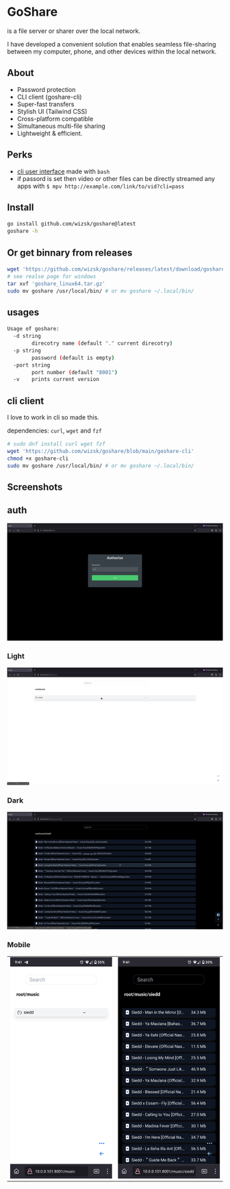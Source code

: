 # GoShare

is a file server or sharer over the local network.

I have developed a convenient solution that enables seamless file-sharing between my computer, phone, and other devices within the local network.

## About

- Password protection
- CLI client (goshare-cli)
- Super-fast transfers
- Stylish UI (Tailwind CSS)
- Cross-platform compatible
- Simultaneous multi-file sharing
- Lightweight & efficient.

## Perks

- [cli user interface](https://github.com/wizsk/goshare/blob/main/goshare-cli) made with `bash`
- if passord is set then video or other files can be directly streamed any apps with `$ mpv http://example.com/link/to/vid?cli=pass`

## Install

```bash
go install github.com/wizsk/goshare@latest
goshare -h
```

## Or get binnary from releases

```bash
wget 'https://github.com/wizsk/goshare/releases/latest/download/goshare_linux64.tar.gz'
# see realse page for windows
tar xvf 'goshare_linux64.tar.gz'
sudo mv goshare /usr/local/bin/ # or mv goshare ~/.local/bin/
```

## usages

```bash
Usage of goshare:
  -d string
    	direcotry name (default "." current direcotry)
  -p string
    	password (default is empty)
  -port string
    	port number (default "8001")
  -v	prints current version

```

## cli client

I love to work in cli so made this.

dependencies: `curl`, `wget` and `fzf`

```bash
# sudo dnf install curl wget fzf
wget 'https://github.com/wizsk/goshare/blob/main/goshare-cli'
chmod +x goshare-cli
sudo mv goshare /usr/local/bin/ # or mv goshare ~/.local/bin/
```

## Screenshots

## auth

![auth](/assets/ss/desktop-auth.png)

### Light

![light](/assets/ss/desktop-li.png)

### Dark

![dark](/assets/ss/desktop-da.png)

### Mobile

<table>
  <tr>
    <td> <img src="./assets/ss/m-li.png"  alt="1"></td>
    <td><img src="./assets/ss/m-da.png" alt="2"></td>
   </tr> 
  </tr>
</table>
